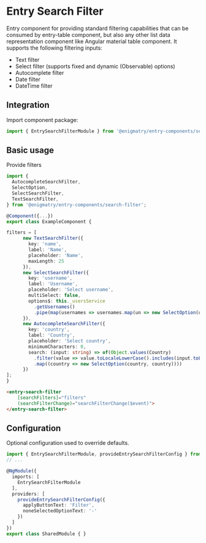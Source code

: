# Entry Search Filter

Entry component for providing standard filtering capabilities that can be consumed by entry-table component, but also any other list data representation component like Angular material table component. It supports the following filtering inputs:

* Text filter
* Select filter (supports fixed and dynamic (Observable) options)
* Autocomplete filter
* Date filter
* DateTime filter

## Integration

Import component package:

```ts
import { EntrySearchFilterModule } from '@enigmatry/entry-components/search-filter';
```

## Basic usage

Provide filters

```ts
import {
  AutocompleteSearchFilter,
  SelectOption,
  SelectSearchFilter,
  TextSearchFilter,
} from '@enigmatry/entry-components/search-filter';

@Component({...})
export class ExampleComponent {

filters = [
      new TextSearchFilter({
        key: 'name',
        label: 'Name',
        placeholder: 'Name',
        maxLength: 25
      }),
      new SelectSearchFilter({
        key: 'username',
        label: 'Username',
        placeholder: 'Select username',
        multiSelect: false,
        options$: this._usersService
          .getUsernames()
          .pipe(map(usernames => usernames.map(un => new SelectOption(un, un))))
      }),
      new AutocompleteSearchFilter({
        key: 'country',
        label: 'Country',
        placeholder: 'Select country',
        minimumCharacters: 0,
        search: (input: string) => of(Object.values(Country)
          .filter(value => value.toLocaleLowerCase().includes(input.toLocaleLowerCase()))
          .map((country => new SelectOption(country, country))))
      })
];
}
```

```html
<entry-search-filter
    [searchFilters]="filters"
    (searchFilterChange)="searchFilterChange($event)">
</entry-search-filter>
```

## Configuration

Optional configuration used to override defaults.

```ts
import { EntrySearchFilterModule, provideEntrySearchFilterConfig } from '@enigmatry/entry-components/search-filter';
// ...

@NgModule({
  imports: [
    EntrySearchFilterModule
  ],
  providers: [
    provideEntrySearchFilterConfig({
      applyButtonText: 'Filter',
      noneSelectedOptionText: '-'
    })
  ]
})
export class SharedModule { }
```
